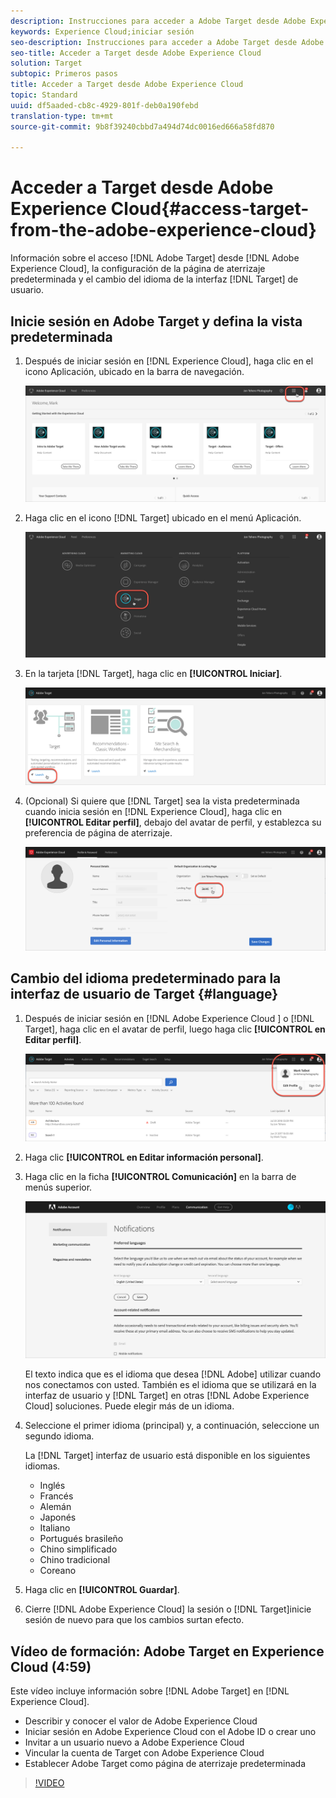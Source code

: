 ```yaml
---
description: Instrucciones para acceder a Adobe Target desde Adobe Experience Cloud.
keywords: Experience Cloud;iniciar sesión
seo-description: Instrucciones para acceder a Adobe Target desde Adobe Experience Cloud.
seo-title: Acceder a Target desde Adobe Experience Cloud
solution: Target
subtopic: Primeros pasos
title: Acceder a Target desde Adobe Experience Cloud
topic: Standard
uuid: df5aaded-cb8c-4929-801f-deb0a190febd
translation-type: tm+mt
source-git-commit: 9b8f39240cbbd7a494d74dc0016ed666a58fd870

---
```



# Acceder a Target desde Adobe Experience Cloud{#access-target-from-the-adobe-experience-cloud}

Información sobre el acceso [!DNL Adobe Target] desde [!DNL Adobe Experience Cloud], la configuración de la página de aterrizaje predeterminada y el cambio del idioma de la interfaz [!DNL Target] de usuario.

## Inicie sesión en Adobe Target y defina la vista predeterminada

1. Después de iniciar sesión en [!DNL Experience Cloud], haga clic en el icono Aplicación, ubicado en la barra de navegación.

   ![icono de aplicación](/help/c-intro/assets/appmenu-new.png)

1. Haga clic en el icono [!DNL Target] ubicado en el menú Aplicación.

   ![Icono de objetivo](/help/c-intro/assets/appmenu-target-new.png)

1. En la tarjeta [!DNL Target], haga clic en **[!UICONTROL Iniciar]**.

   ![Inicio de Target](/help/c-intro/assets/target-launch-new.png)

1. (Opcional) Si quiere que [!DNL Target] sea la vista predeterminada cuando inicia sesión en [!DNL Experience Cloud], haga clic en **[!UICONTROL Editar perfil]**, debajo del avatar de perfil, y establezca su preferencia de página de aterrizaje.

   ![Página de aterrizaje](/help/c-intro/assets/pagepref-new.png)

## Cambio del idioma predeterminado para la interfaz de usuario de Target {#language}

1. Después de iniciar sesión en [!DNL Adobe Experience Cloud ] o [!DNL Target], haga clic en el avatar de perfil, luego haga clic **[!UICONTROL en Editar perfil]**.

   ![Editar perfil](/help/c-intro/assets/change-language.png)

1. Haga clic **[!UICONTROL en Editar información personal]**.

1. Haga clic en la ficha **[!UICONTROL Comunicación]** en la barra de menús superior.

   ![Idiomas preferidos](/help/c-intro/assets/prefered-language.png)

   El texto indica que es el idioma que desea [!DNL Adobe] utilizar cuando nos conectamos con usted. También es el idioma que se utilizará en la interfaz de usuario y [!DNL Target] en otras [!DNL Adobe Experience Cloud] soluciones. Puede elegir más de un idioma.

1. Seleccione el primer idioma (principal) y, a continuación, seleccione un segundo idioma.

   La [!DNL Target] interfaz de usuario está disponible en los siguientes idiomas.

   * Inglés
   * Francés
   * Alemán
   * Japonés
   * Italiano
   * Portugués brasileño
   * Chino simplificado
   * Chino tradicional
   * Coreano

1. Haga clic en **[!UICONTROL Guardar]**.

1. Cierre [!DNL Adobe Experience Cloud] la sesión o [!DNL Target]inicie sesión de nuevo para que los cambios surtan efecto.

## Vídeo de formación: Adobe Target en Experience Cloud (4:59)

Este vídeo incluye información sobre [!DNL Adobe Target] en [!DNL Experience Cloud].

* Describir y conocer el valor de Adobe Experience Cloud
* Iniciar sesión en Adobe Experience Cloud con el Adobe ID o crear uno
* Invitar a un usuario nuevo a Adobe Experience Cloud
* Vincular la cuenta de Target con Adobe Experience Cloud
* Establecer Adobe Target como página de aterrizaje predeterminada

>[!VIDEO](https://www.youtube.com/watch?v=7lwYrYC7vdM)